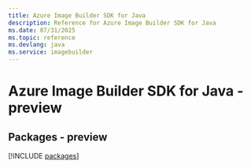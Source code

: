 ```yaml
---
title: Azure Image Builder SDK for Java
description: Reference for Azure Image Builder SDK for Java
ms.date: 07/31/2025
ms.topic: reference
ms.devlang: java
ms.service: imagebuilder
---
```

# Azure Image Builder SDK for Java - preview
## Packages - preview
[!INCLUDE [packages](image-builder-index.md)]